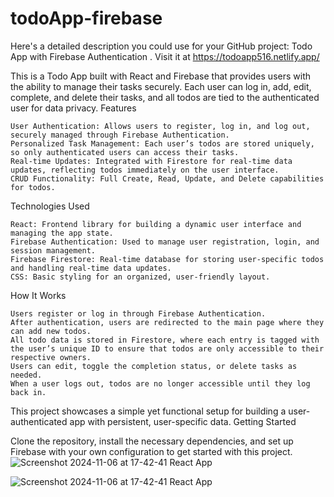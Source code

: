# todoApp-firebase
Here's a detailed description you could use for your GitHub project:
Todo App with Firebase Authentication . Visit it at https://todoapp516.netlify.app/

This is a Todo App built with React and Firebase that provides users with the ability to manage their tasks securely. Each user can log in, add, edit, complete, and delete their tasks, and all todos are tied to the authenticated user for data privacy.
Features

    User Authentication: Allows users to register, log in, and log out, securely managed through Firebase Authentication.
    Personalized Task Management: Each user’s todos are stored uniquely, so only authenticated users can access their tasks.
    Real-time Updates: Integrated with Firestore for real-time data updates, reflecting todos immediately on the user interface.
    CRUD Functionality: Full Create, Read, Update, and Delete capabilities for todos.

Technologies Used

    React: Frontend library for building a dynamic user interface and managing the app state.
    Firebase Authentication: Used to manage user registration, login, and session management.
    Firebase Firestore: Real-time database for storing user-specific todos and handling real-time data updates.
    CSS: Basic styling for an organized, user-friendly layout.

How It Works

    Users register or log in through Firebase Authentication.
    After authentication, users are redirected to the main page where they can add new todos.
    All todo data is stored in Firestore, where each entry is tagged with the user’s unique ID to ensure that todos are only accessible to their respective owners.
    Users can edit, toggle the completion status, or delete tasks as needed.
    When a user logs out, todos are no longer accessible until they log back in.

This project showcases a simple yet functional setup for building a user-authenticated app with persistent, user-specific data.
Getting Started

Clone the repository, install the necessary dependencies, and set up Firebase with your own configuration to get started with this project.
![Screenshot 2024-11-06 at 17-42-41 React App](https://github.com/user-attachments/assets/00b3d0cc-33b7-4870-baa0-c3ab858bb412)

![Screenshot 2024-11-06 at 17-42-41 React App](https://github.com/user-attachments/assets/b9c59fb4-b209-41c8-8954-e60f45d49aae)

